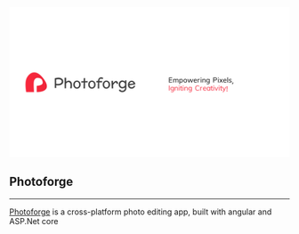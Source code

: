 <img src="./src/assets/pf-pic-2.png"/>
<h2>Photoforge</h2>
<hr />
<p><a href="https://photoforge.pages.dev">Photoforge</a> is a cross-platform photo editing app, built with angular and ASP.Net core </p>
